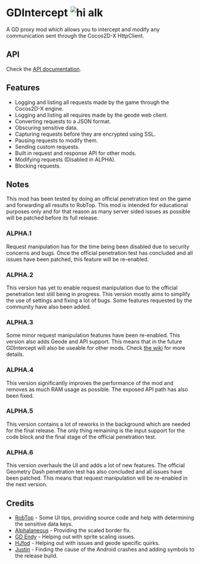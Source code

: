 # GDIntercept ![hi alk](smjs.gdintercept/normal.png)

A GD proxy mod which allows you to intercept and modify any communication sent through the Cocos2D-X HttpClient.

## API

Check the [API documentation](https://github.com/SMJSGaming/GDIntercept/wiki).

## Features

- Logging and listing all requests made by the game through the Cocos2D-X engine.
- Logging and listing all requires made by the geode web client.
- Converting requests to a JSON format.
- Obscuring sensitive data.
- Capturing requests before they are encrypted using SSL.
- Pausing requests to modify them.
- Sending custom requests.
- Built in request and response API for other mods.
- Modifying requests (Disabled in ALPHA).
- Blocking requests.

## Notes

This mod has been tested by doing an official penetration test on the game and forwarding all results to RobTop. This mod is intended for educational purposes only and for that reason as many server sided issues as possible will be patched before its full release.

### ALPHA.1

Request manipulation has for the time being been disabled due to security concerns and bugs. Once the official penetration test has concluded and all issues have been patched, this feature will be re-enabled.

### ALPHA.2

This version has yet to enable request manipulation due to the official penetration test still being in progress. This version mostly aims to simplify the use of settings and fixing a lot of bugs. Some features requested by the community have also been added.

### ALPHA.3

Some minor request manipulation features have been re-enabled. This version also adds Geode and API support. This means that in the future GDIntercept will also be useable for other mods. Check [the wiki](https://github.com/SMJSGaming/GDIntercept/wiki) for more details.

### ALPHA.4

This version significantly improves the performance of the mod and removes as much RAM usage as possible. The exposed API path has also been fixed.

### ALPHA.5

This version contains a lot of reworks in the background which are needed for the final release. The only thing remaining is the input support for the code block and the final stage of the official penetration test.

### ALPHA.6

This version overhauls the UI and adds a lot of new features. The official Geometry Dash penetration test has also concluded and all issues have been patched. This means that request manipulation will be re-enabled in the next version.

## Credits

- [RobTop](user:71) - Some UI tips, providing source code and help with determining the sensitive data keys.
- [Alphalaneous](https://github.com/Alphalaneous) - Providing the scaled border fix.
- [GD Endy](user:5115808) - Helping out with sprite scaling issues.
- [HJfod](https://github.com/HJfod) - Helping out with issues and geode specific quirks.
- [Justin](https://github.com/hiimjustin000) - Finding the cause of the Android crashes and adding symbols to the release build.
